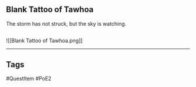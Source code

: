 ## Blank Tattoo of Tawhoa
The storm has not struck, but the sky is watching.
## 
![[Blank Tattoo of Tawhoa.png]]

---
## Tags
#QuestItem
#PoE2